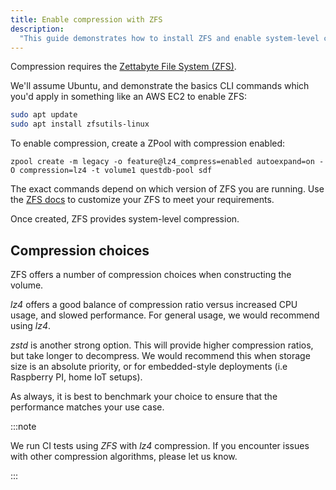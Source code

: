 ```yaml
---
title: Enable compression with ZFS
description:
  "This guide demonstrates how to install ZFS and enable system-level compression within QuestDB."
---
```


Compression requires the
[Zettabyte File System (ZFS)](https://openzfs.org/wiki/Main_Page).

We'll assume Ubuntu, and demonstrate the basics CLI commands which you'd apply
in something like an AWS EC2 to enable ZFS:

```bash title="Ubuntu - Install ZFS"
sudo apt update
sudo apt install zfsutils-linux
```

To enable compression, create a ZPool with compression enabled:

```shell title="Ubuntu - Enable compression"
zpool create -m legacy -o feature@lz4_compress=enabled autoexpand=on -O compression=lz4 -t volume1 questdb-pool sdf
```

The exact commands depend on which version of ZFS you are running. Use the
[ZFS docs](https://openzfs.github.io/openzfs-docs/man/master/8/zpool-create.8.html)
to customize your ZFS to meet your requirements.

Once created, ZFS provides system-level compression.

## Compression choices

ZFS offers a number of compression choices when constructing the volume.

*lz4* offers a good balance of compression ratio versus increased CPU usage, and slowed performance. For general usage, we would recommend using *lz4*.

*zstd* is another strong option. This will provide higher compression ratios, but take longer to decompress. We would recommend this when storage size is an absolute priority, or for embedded-style deployments (i.e Raspberry PI, home IoT setups).

As always, it is best to benchmark your choice to ensure that the performance matches your use case.

:::note 

We run CI tests using *ZFS* with *lz4* compression. If you encounter issues with other compression algorithms, please let us know.

:::

